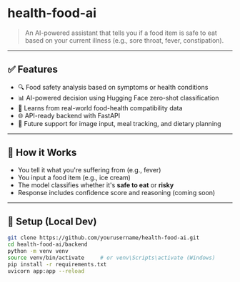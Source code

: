 # health-food-ai

> An AI-powered assistant that tells you if a food item is safe to eat based on your current illness (e.g., sore throat, fever, constipation).

---

## ✅ Features

- 🔍 Food safety analysis based on symptoms or health conditions
- 📊 AI-powered decision using Hugging Face zero-shot classification
- 🧠 Learns from real-world food-health compatibility data
- 🌐 API-ready backend with FastAPI
- 💬 Future support for image input, meal tracking, and dietary planning

---

## 🧠 How it Works

- You tell it what you're suffering from (e.g., fever)
- You input a food item (e.g., ice cream)
- The model classifies whether it's **safe to eat** or **risky**
- Response includes confidence score and reasoning (coming soon)

---

## 🚀 Setup (Local Dev)

```bash
git clone https://github.com/yourusername/health-food-ai.git
cd health-food-ai/backend
python -m venv venv
source venv/bin/activate     # or venv\Scripts\activate (Windows)
pip install -r requirements.txt
uvicorn app:app --reload
```
